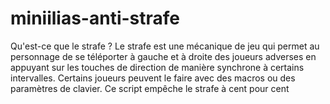 # miniilias-anti-strafe
Qu'est-ce que le strafe ? Le strafe est une mécanique de jeu qui permet au personnage de se téléporter à gauche et à droite des joueurs adverses en appuyant sur les touches de direction de manière synchrone à certains intervalles. Certains joueurs peuvent le faire avec des macros ou des paramètres de clavier. Ce script empêche le strafe à cent pour cent
